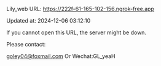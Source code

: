 Lily_web URL: https://222f-61-165-102-156.ngrok-free.app

Updated at: 2024-12-06 03:12:10

If you cannot open this URL, the server might be down.

Please contact: 

goley04@foxmail.com Or Wechat:GL_yeaH